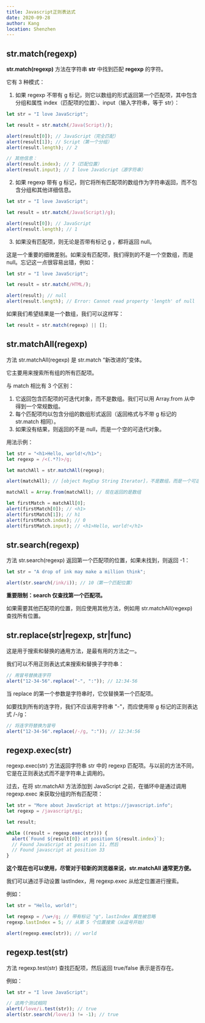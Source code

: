 ```yaml
---
title: Javascript正则表达式
date: 2020-09-28
author: Kang
location: Shenzhen
---
```


## str.match(regexp)

**str.match(regexp)** 方法在字符串 **str** 中找到匹配 **regexp** 的字符。

它有 3 种模式：

1. 如果 regexp 不带有 g 标记，则它以数组的形式返回第一个匹配项，其中包含分组和属性 index（匹配项的位置）、input（输入字符串，等于 str）：

```javascript
let str = "I love JavaScript";

let result = str.match(/Java(Script)/);

alert(result[0]); // JavaScript（完全匹配）
alert(result[1]); // Script（第一个分组）
alert(result.length); // 2

// 其他信息：
alert(result.index); // 7（匹配位置）
alert(result.input); // I love JavaScript（源字符串）
```

2. 如果 regexp 带有 g 标记，则它将所有匹配项的数组作为字符串返回，而不包含分组和其他详细信息。

```javascript
let str = "I love JavaScript";

let result = str.match(/Java(Script)/g);

alert(result[0]); // JavaScript
alert(result.length); // 1
```

3. 如果没有匹配项，则无论是否带有标记 g ，都将返回 null。

这是一个重要的细微差别。如果没有匹配项，我们得到的不是一个空数组，而是 null。忘记这一点很容易出错，例如：

```javascript
let str = "I love JavaScript";

let result = str.match(/HTML/);

alert(result); // null
alert(result.length); // Error: Cannot read property 'length' of null
```

如果我们希望结果是一个数组，我们可以这样写：

```javascript
let result = str.match(regexp) || [];
```

## str.matchAll(regexp)

方法 str.matchAll(regexp) 是 str.match “新改进的”变体。

它主要用来搜索所有组的所有匹配项。

与 match 相比有 3 个区别：

1. 它返回包含匹配项的可迭代对象，而不是数组。我们可以用 Array.from 从中得到一个常规数组。
2. 每个匹配项均以包含分组的数组形式返回（返回格式与不带 g 标记的 str.match 相同）。
3. 如果没有结果，则返回的不是 null，而是一个空的可迭代对象。

用法示例：

```javascript
let str = "<h1>Hello, world!</h1>";
let regexp = /<(.*?)>/g;

let matchAll = str.matchAll(regexp);

alert(matchAll); // [object RegExp String Iterator]，不是数组，而是一个可迭代对象

matchAll = Array.from(matchAll); // 现在返回的是数组

let firstMatch = matchAll[0];
alert(firstMatch[0]); // <h1>
alert(firstMatch[1]); // h1
alert(firstMatch.index); // 0
alert(firstMatch.input); // <h1>Hello, world!</h1>
```

## str.search(regexp)

方法 str.search(regexp) 返回第一个匹配项的位置，如果未找到，则返回 -1：

```javascript
let str = "A drop of ink may make a million think";

alert(str.search(/ink/i)); // 10（第一个匹配位置）
```

**重要限制：search 仅查找第一个匹配项。**

如果需要其他匹配项的位置，则应使用其他方法，例如用 str.matchAll(regexp) 查找所有位置。

## str.replace(str|regexp, str|func)

这是用于搜索和替换的通用方法，是最有用的方法之一。

我们可以不用正则表达式来搜索和替换子字符串：

```javascript
// 用冒号替换连字符
alert("12-34-56".replace("-", ":")); // 12:34-56
```

当 replace 的第一个参数是字符串时，它仅替换第一个匹配项。

如要找到所有的连字符，我们不应该用字符串 "-"，而应使用带 g 标记的正则表达式 /-/g：

```javascript
// 将连字符替换为冒号
alert("12-34-56".replace(/-/g, ":")); // 12:34:56
```

## regexp.exec(str)

regexp.exec(str) 方法返回字符串 str 中的 regexp 匹配项。与以前的方法不同，它是在正则表达式而不是字符串上调用的。

过去，在将 str.matchAll 方法添加到 JavaScript 之前，在循环中是通过调用 regexp.exec 来获取分组的所有匹配项：

```javascript
let str = "More about JavaScript at https://javascript.info";
let regexp = /javascript/gi;

let result;

while ((result = regexp.exec(str))) {
  alert(`Found ${result[0]} at position ${result.index}`);
  // Found JavaScript at position 11，然后
  // Found javascript at position 33
}
```

**这个现在也可以使用，尽管对于较新的浏览器来说，str.matchAll 通常更方便。**

我们可以通过手动设置 lastIndex，用 regexp.exec 从给定位置进行搜索。

例如：

```javascript
let str = "Hello, world!";

let regexp = /\w+/g; // 带有标记 "g"，lastIndex 属性被忽略
regexp.lastIndex = 5; // 从第 5 个位置搜索（从逗号开始）

alert(regexp.exec(str)); // world
```

## regexp.test(str)

方法 regexp.test(str) 查找匹配项，然后返回 true/false 表示是否存在。

例如：

```javascript
let str = "I love JavaScript";

// 这两个测试相同
alert(/love/i.test(str)); // true
alert(str.search(/love/i) != -1); // true
```
